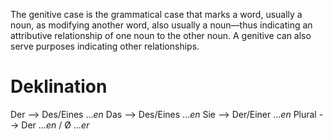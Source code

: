 The genitive case is the grammatical case that marks a word, usually a noun, as modifying another word, also usually a noun—thus indicating an attributive relationship of one noun to the other noun. A genitive can also serve purposes indicating other relationships.
# Deklination
Der --> Des/Eines ...*en*
Das --> Des/Eines ...*en*
Sie --> Der/Einer ...*en*
Plural --> Der ...*en* / Ø ...*er*